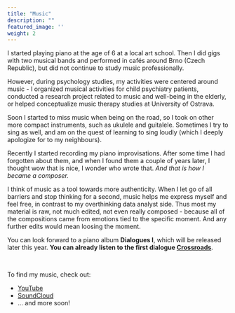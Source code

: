 ```yaml
---
title: "Music"
description: ""
featured_image: ''
weight: 2
---
```


I started playing piano at the age of 6 at a local art school. Then I did gigs with two musical bands and performed in cafés around Brno (Czech Republic), but did not continue to study music professionally.

However, during psychology studies, my activities were centered around music - I organized musical activities for child psychiatry patients, conducted a research project related to music and well-being in the elderly, or helped conceptualize music therapy studies at University of Ostrava. 

Soon I started to miss music when being on the road, so I took on other more compact instruments, such as ukulele and guitalele. Sometimes I try to sing as well, and am on the quest of learning to sing loudly (which I deeply apologize for to my neighbours).

Recently I started recording my piano improvisations. After some time I had forgotten about them, and when I found them a couple of years later, I thought wow that is nice, I wonder who wrote that. *And that is how I became a composer.* 

I think of music as a tool towards more authenticity. When I let go of all barriers and stop thinking for a second, music helps me express myself and feel free, in contrast to my overthinking data analyst side. Thus most my material is raw, not much edited, not even really composed - because all of the compositions came from emotions tied to the specific moment. And any further edits would mean loosing the moment. 

You can look forward to a piano album **Dialogues I**, which will be released later this year. **You can already listen to the first dialogue [Crossroads](https://www.youtube.com/watch?v=8LK1QkIQ1Ac)**.

&nbsp;

To find my music, check out:
- [YouTube](https://www.youtube.com/channel/UCAx1hJgAGTsfEiK1v818p7A)
- [SoundCloud](https://soundcloud.com/renehlavova)
- ... and more soon!